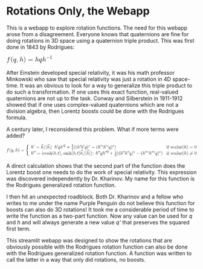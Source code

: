 # Rotations Only, the Webapp

This is a webapp to explore rotation functions. The need for this webapp arose from a disagreement. Everyone knows that quaternions
are fine for doing rotations in 3D space using a quaternion triple product. This was first done in 1843 by Rodrigues:

![](images/Rodrigues.gif)

After Einstein developed special relativity, it was his math professor Minkowski who saw that special relativity was just a
rotation in 4D space-time. It was an obvious to look for a way to generalize this triple product to do such a transformation.
If one uses this exact function, real-valued quaternions are not up to the task. Conway and Silberstein in 1911-1912 showed
that if one uses complex-valued quaternions which are not a division algebra, then Lorentz boosts could be done with the
Rodrigues formula.

A century later, I reconsidered this problem. What if more terms were added?

![](images/Rodrigues_generalization_multi-part.gif)

A direct calculation shows that the second part of the function does the Lorentz boost one needs to do the work of special
relativity. This expression was discovered independently by Dr. Kharinov. My name for this function is the Rodrigues
generalized rotation function.

I then hit an unexpected roadblock. Both Dr. Kharinov and a fellow who writes to me under the name Purple Penguin do not
believe this function for boosts can also do 3D rotations! It took me a considerable period of time to write the function
as a two-part function. Now any value can be used for _q_ and _h_ and will always generate a new value _q'_ that preserves
the squared first term.

This streamlit webapp was designed to show the rotations that are obviously possible with the Rodrigues rotation function can also be 
done with the Rodrigues generalized rotation function. A function was written to call the latter in a way that only did
rotations, no boosts.
